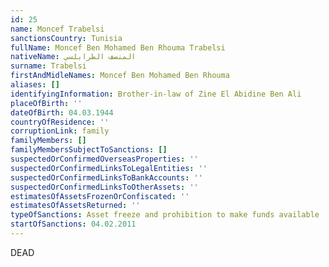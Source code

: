 ```yaml
---
id: 25
name: Moncef Trabelsi
sanctionsCountry: Tunisia
fullName: Moncef Ben Mohamed Ben Rhouma Trabelsi
nativeName: المنصف الطرابلسي
surname: Trabelsi
firstAndMidleNames: Moncef Ben Mohamed Ben Rhouma
aliases: []
identifyingInformation: Brother-in-law of Zine El Abidine Ben Ali
placeOfBirth: ''
dateOfBirth: 04.03.1944
countryOfResidence: ''
corruptionLink: family
familyMembers: []
familyMembersSubjectToSanctions: []
suspectedOrConfirmedOverseasProperties: ''
suspectedOrConfirmedLinksToLegalEntities: ''
suspectedOrConfirmedLinksToBankAccounts: ''
suspectedOrConfirmedLinksToOtherAssets: ''
estimatesOfAssetsFrozenOrConfiscated: ''
estimatesOfAssetsReturned: ''
typeOfSanctions: Asset freeze and prohibition to make funds available
startOfSanctions: 04.02.2011
---
```

DEAD
